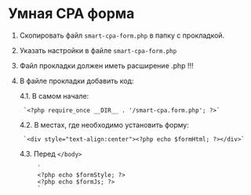 # Умная CPA форма

1. Скопировать файл `smart-cpa-form.php` в папку с прокладкой.
2. Указать настройки в файле `smart-cpa-form.php`
3. Файл прокладки должен иметь расширение .php !!!
4. В файле прокладки добавить код:
    
    4.1. В самом начале:
        
        `<?php require_once __DIR__ . '/smart-cpa.form.php'; ?>`
        
    4.2. В местах, где необходимо установить форму:
    
        `<div style="text-align:center"><?php echo $formHtml; ?></div>`
        
    4.3. Перед `</body>`
        
            `
            <?php echo $formStyle; ?>
            <?php echo $formJs; ?>
            `